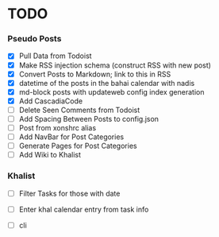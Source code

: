 # TODO

### Pseudo Posts
- [x] Pull Data from Todoist
- [x] Make RSS injection schema (construct RSS with new post)
- [x] Convert Posts to Markdown; link to this in RSS
- [x] datetime of the posts in the bahai calendar with nadis
- [x] md-block posts with updateweb config index generation
- [x] Add CascadiaCode
- [ ] Delete Seen Comments from Todoist
- [ ] Add Spacing Between Posts to config.json
- [ ] Post from xonshrc alias
- [ ] Add NavBar for Post Categories
- [ ] Generate Pages for Post Categories
- [ ] Add Wiki to Khalist

### Khalist 
- [ ] Filter Tasks for those with date 
- [ ] Enter khal calendar entry from task info

- [ ] cli
